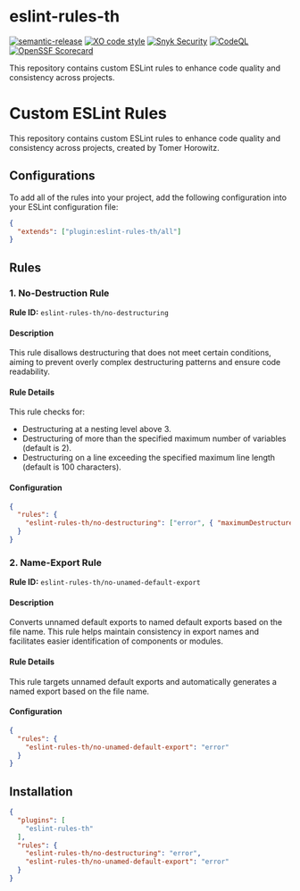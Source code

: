 # eslint-rules-th
[![semantic-release](https://img.shields.io/badge/%20%20%F0%9F%93%A6%F0%9F%9A%80-semantic--release-e10079.svg)](https://github.com/semantic-release/semantic-release)
[![XO code style](https://shields.io/badge/code_style-5ed9c7?logo=xo&labelColor=gray)](https://github.com/xojs/xo)
[![Snyk Security](../../actions/workflows/snyk-security.yml/badge.svg)](../../actions/workflows/snyk-security.yml)
[![CodeQL](../../actions/workflows/codeql.yml/badge.svg)](../../actions/workflows/codeql.yml)
[![OpenSSF Scorecard](https://api.securityscorecards.dev/projects/github.com/tomerh2001/eslint-rules-th/badge)](https://securityscorecards.dev/viewer/?uri=github.com/tomerh2001/eslint-rules-th)

This repository contains custom ESLint rules to enhance code quality and consistency across projects.

# Custom ESLint Rules

This repository contains custom ESLint rules to enhance code quality and consistency across projects, created by Tomer Horowitz.

## Configurations

To add all of the rules into your project, add the following configuration into your ESLint configuration file:

```json
{
  "extends": ["plugin:eslint-rules-th/all"]
}
```

## Rules

### 1. No-Destruction Rule

**Rule ID:** `eslint-rules-th/no-destructuring`

#### Description

This rule disallows destructuring that does not meet certain conditions, aiming to prevent overly complex destructuring patterns and ensure code readability.

#### Rule Details

This rule checks for:

- Destructuring at a nesting level above 3.
- Destructuring of more than the specified maximum number of variables (default is 2).
- Destructuring on a line exceeding the specified maximum line length (default is 100 characters).

#### Configuration

```json
{
  "rules": {
    "eslint-rules-th/no-destructuring": ["error", { "maximumDestructuredVariables": 2, "maximumLineLength": 100 }]
  }
}
```

### 2. Name-Export Rule

**Rule ID:** `eslint-rules-th/no-unamed-default-export`

#### Description

Converts unnamed default exports to named default exports based on the file name. This rule helps maintain consistency in export names and facilitates easier identification of components or modules.

#### Rule Details

This rule targets unnamed default exports and automatically generates a named export based on the file name.

#### Configuration
```json
{
  "rules": {
    "eslint-rules-th/no-unamed-default-export": "error"
  }
}
```

## Installation
```json
{
  "plugins": [
    "eslint-rules-th"
  ],
  "rules": {
    "eslint-rules-th/no-destructuring": "error",
    "eslint-rules-th/no-unamed-default-export": "error"
  }
}
```